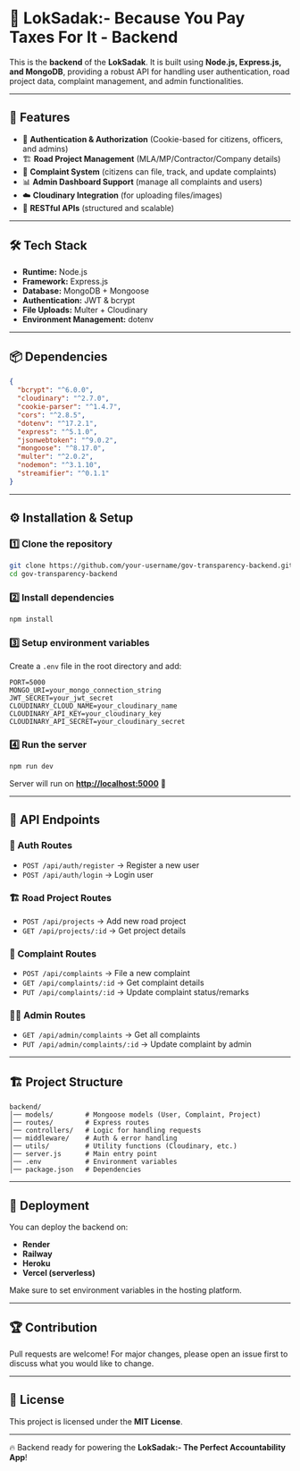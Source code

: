 # 🚀 LokSadak:- Because You Pay Taxes For It - Backend

This is the **backend** of the **LokSadak**. It is built using **Node.js, Express.js, and MongoDB**, providing a robust API for handling user authentication, road project data, complaint management, and admin functionalities.

---

## 📌 Features

* 🔐 **Authentication & Authorization** (Cookie-based for citizens, officers, and admins)
* 🏗 **Road Project Management** (MLA/MP/Contractor/Company details)
* 📝 **Complaint System** (citizens can file, track, and update complaints)
* 📊 **Admin Dashboard Support** (manage all complaints and users)
* ☁️ **Cloudinary Integration** (for uploading files/images)
* 🔄 **RESTful APIs** (structured and scalable)

---

## 🛠 Tech Stack

* **Runtime:** Node.js
* **Framework:** Express.js
* **Database:** MongoDB + Mongoose
* **Authentication:** JWT & bcrypt
* **File Uploads:** Multer + Cloudinary
* **Environment Management:** dotenv

---

## 📦 Dependencies

```json
{
  "bcrypt": "^6.0.0",
  "cloudinary": "^2.7.0",
  "cookie-parser": "^1.4.7",
  "cors": "^2.8.5",
  "dotenv": "^17.2.1",
  "express": "^5.1.0",
  "jsonwebtoken": "^9.0.2",
  "mongoose": "^8.17.0",
  "multer": "^2.0.2",
  "nodemon": "^3.1.10",
  "streamifier": "^0.1.1"
}
```

---

## ⚙️ Installation & Setup

### 1️⃣ Clone the repository

```bash
git clone https://github.com/your-username/gov-transparency-backend.git
cd gov-transparency-backend
```

### 2️⃣ Install dependencies

```bash
npm install
```

### 3️⃣ Setup environment variables

Create a `.env` file in the root directory and add:

```env
PORT=5000
MONGO_URI=your_mongo_connection_string
JWT_SECRET=your_jwt_secret
CLOUDINARY_CLOUD_NAME=your_cloudinary_name
CLOUDINARY_API_KEY=your_cloudinary_key
CLOUDINARY_API_SECRET=your_cloudinary_secret
```

### 4️⃣ Run the server

```bash
npm run dev
```

Server will run on **[http://localhost:5000](http://localhost:5000)** 🚀

---

## 📡 API Endpoints

### 🔑 Auth Routes

* `POST /api/auth/register` → Register a new user
* `POST /api/auth/login` → Login user

### 🏗 Road Project Routes

* `POST /api/projects` → Add new road project
* `GET /api/projects/:id` → Get project details

### 📝 Complaint Routes

* `POST /api/complaints` → File a new complaint
* `GET /api/complaints/:id` → Get complaint details
* `PUT /api/complaints/:id` → Update complaint status/remarks

### 👨‍💼 Admin Routes

* `GET /api/admin/complaints` → Get all complaints
* `PUT /api/admin/complaints/:id` → Update complaint by admin

---

## 🏗 Project Structure

```
backend/
│── models/        # Mongoose models (User, Complaint, Project)
│── routes/        # Express routes
│── controllers/   # Logic for handling requests
│── middleware/    # Auth & error handling
│── utils/         # Utility functions (Cloudinary, etc.)
│── server.js      # Main entry point
│── .env           # Environment variables
│── package.json   # Dependencies
```

---

## 🚀 Deployment

You can deploy the backend on:

* **Render**
* **Railway**
* **Heroku**
* **Vercel (serverless)**

Make sure to set environment variables in the hosting platform.

---

## 🏆 Contribution

Pull requests are welcome! For major changes, please open an issue first to discuss what you would like to change.

---

## 📜 License

This project is licensed under the **MIT License**.

---

🔥 Backend ready for powering the **LokSadak:- The Perfect Accountability App**!
